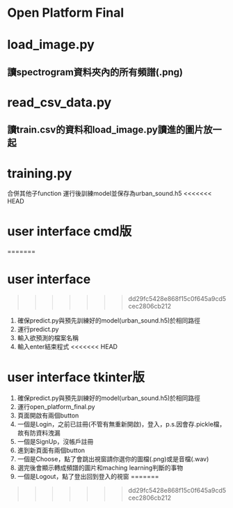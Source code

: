 Open Platform Final
====
# load_image.py
## 讀spectrogram資料夾內的所有頻譜(.png)
# read_csv_data.py
## 讀train.csv的資料和load_image.py讀進的圖片放一起
# training.py
合併其他子function
運行後訓練model並保存為urban_sound.h5
<<<<<<< HEAD
# user interface cmd版
=======
# user interface
>>>>>>> dd29fc5428e868f15c0f645a9cd5cec2806cb212
1. 確保predict.py與預先訓練好的model(urban_sound.h5)於相同路徑
2. 運行predict.py
3. 輸入欲預測的檔案名稱
4. 輸入enter結束程式
<<<<<<< HEAD

# user interface tkinter版
1. 確保predict.py與預先訓練好的model(urban_sound.h5)於相同路徑
2. 運行open_platform_final.py
3. 頁面開啟有兩個button
4. 一個是Login，之前已註冊(不管有無重新開啟)，登入，p.s.因會存.pickle檔，故有防資料洩漏
5. 一個是SignUp，沒帳戶註冊
6. 進到新頁面有兩個button
7. 一個是Choose，點了會跳出視窗請你選你的圖檔(.png)或是音檔(.wav)
8. 選完後會顯示轉成頻譜的圖片和maching learning判斷的事物
9. 一個是Logout，點了登出回到登入的視窗
=======
>>>>>>> dd29fc5428e868f15c0f645a9cd5cec2806cb212
